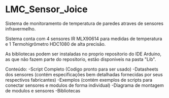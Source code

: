 # LMC_Sensor_Joice
Sistema de monitoramento de temperatura de paredes atraves de sensores infravermelho.

Sistema conta com 4 sensores IR  MLX90614 para medidas de temperatura e 1 Termohigrômetro  HDC1080 de alta precisão. 


As bibliotecas podem ser instaladas no proprio repositorio do IDE Arduino, as que não fazem parte do repositorio, estão disponiveis  na pasta "Lib". 

Conteúdo:
-Script Completo (Codigo pronto para ser usado)
-Datasheets dos sensores (contém especificações bem detalhadas fornecidas por seus respectivos fabricantes)
-Exemplos (contém exemplos de scripts para conectar sensores e modulos de forma individual)
-Diagrama de montagem de modulos e sensores
-Bibliotecas 

